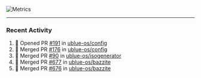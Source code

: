 ![Metrics](https://metrics.lecoq.io/KyleGospo?template=classic&base=header%2C%20activity%2C%20community%2C%20repositories%2C%20metadata&base.indepth=false&base.hireable=false&base.skip=false&config.timezone=America%2FLos_Angeles)

---
### Recent Activity
<!--START_SECTION:activity-->
1. 💪 Opened PR [#191](https://github.com/ublue-os/config/pull/191) in [ublue-os/config](https://github.com/ublue-os/config)
2. 🎉 Merged PR [#176](https://github.com/ublue-os/config/pull/176) in [ublue-os/config](https://github.com/ublue-os/config)
3. 🎉 Merged PR [#90](https://github.com/ublue-os/isogenerator/pull/90) in [ublue-os/isogenerator](https://github.com/ublue-os/isogenerator)
4. 🎉 Merged PR [#677](https://github.com/ublue-os/bazzite/pull/677) in [ublue-os/bazzite](https://github.com/ublue-os/bazzite)
5. 🎉 Merged PR [#676](https://github.com/ublue-os/bazzite/pull/676) in [ublue-os/bazzite](https://github.com/ublue-os/bazzite)
<!--END_SECTION:activity-->
